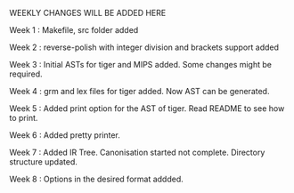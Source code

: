 WEEKLY CHANGES WILL BE ADDED HERE

Week 1 : Makefile, src folder added

Week 2 : reverse-polish with integer division and brackets support added

Week 3 : Initial ASTs for tiger and MIPS added. Some changes might be required.  

Week 4 : grm and lex files for tiger added. Now AST can be generated.  

Week 5 : Added print option for the AST of tiger. Read README to see how to print.

Week 6 : Added pretty printer. 

Week 7 : Added IR Tree. Canonisation started not complete. Directory structure updated.

Week 8 : Options in the desired format addded.